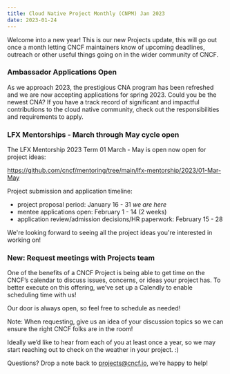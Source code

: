 ```yaml
---
title: Cloud Native Project Monthly (CNPM) Jan 2023 
date: 2023-01-24
---
```


Welcome into a new year! 
This is our new Projects update, this will go out once a month letting CNCF maintainers know of upcoming deadlines, outreach or other useful things going on in the wider community of CNCF.

### Ambassador Applications Open

As we approach 2023, the prestigious CNA program has been refreshed and we are now accepting applications for spring 2023. Could you be the newest CNA? If you have a track record of significant and impactful contributions to the cloud native community, check out the responsibilities and requirements to apply. 


### LFX Mentorships - March through May cycle open 

The LFX Mentorship 2023 Term 01 March - May is open now open for project ideas:

https://github.com/cncf/mentoring/tree/main/lfx-mentorship/2023/01-Mar-May

Project submission and application timeline:

- project proposal period: January 16 - 31 *we are here*
- mentee applications open: February 1 - 14 (2 weeks)
- application review/admission decisions/HR paperwork: February 15 - 28


We're looking forward to seeing all the project ideas you're interested in working on!

### New: Request meetings with Projects team 

One of the benefits of a CNCF Project is being able to get time on the CNCF’s calendar to discuss issues, concerns, or ideas your project has. To better execute on this offering, we’ve set up a Calendly to enable scheduling time with us!

Our door is always open, so feel free to schedule as needed! 


Note: When requesting, give us an idea of your discussion topics so we can ensure the right CNCF folks are in the room!

Ideally we’d like to hear from each of you at least once a year, so we may start reaching out to check on the weather in your project. :) 


Questions? 
Drop a note back to projects@cncf.io, we’re happy to help! 
